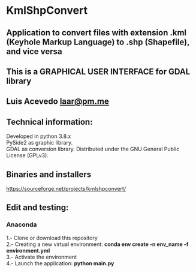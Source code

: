 # KmlShpConvert

## Application to convert files with extension .kml (Keyhole Markup Language) to .shp (Shapefile), and vice versa
## This is a GRAPHICAL USER INTERFACE for GDAL library

## Luis Acevedo  <laar@pm.me>

## Technical information:

Developed in python 3.8.x   
PySide2 as graphic library.   
GDAL as conversion library.
Distributed under the GNU General Public License (GPLv3).   


## Binaries and installers
https://sourceforge.net/projects/kmlshpconvert/
		
## Edit and testing:
### Anaconda
1.- Clone or download this repository   
2.- Creating a new virtual environment: __conda env create -n env_name -f environment.yml__   
3.- Activate the environment   
4.- Launch the application: __python main.py__   